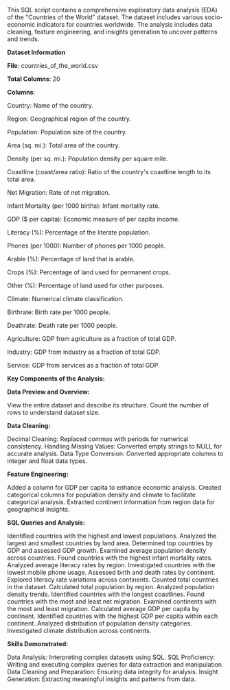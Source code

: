This SQL script contains a comprehensive exploratory data analysis (EDA) of the "Countries of the World" dataset. The dataset includes various socio-economic indicators for countries worldwide. The analysis includes data cleaning, feature engineering, and insights generation to uncover patterns and trends.

**Dataset Information**  

**File**: countries_of_the_world.csv

**Total Columns**: 20

**Columns**:

Country: Name of the country.

Region: Geographical region of the country.

Population: Population size of the country.

Area (sq. mi.): Total area of the country.

Density (per sq. mi.): Population density per square mile.

Coastline (coast/area ratio): Ratio of the country's coastline length to its total area.

Net Migration: Rate of net migration.

Infant Mortality (per 1000 births): Infant mortality rate.

GDP ($ per capita): Economic measure of per capita income.

Literacy (%): Percentage of the literate population.

Phones (per 1000): Number of phones per 1000 people.

Arable (%): Percentage of land that is arable.

Crops (%): Percentage of land used for permanent crops.

Other (%): Percentage of land used for other purposes.

Climate: Numerical climate classification.

Birthrate: Birth rate per 1000 people.

Deathrate: Death rate per 1000 people.

Agriculture: GDP from agriculture as a fraction of total GDP.

Industry: GDP from industry as a fraction of total GDP.

Service: GDP from services as a fraction of total GDP.


**Key Components of the Analysis:**

**Data Preview and Overview:**

View the entire dataset and describe its structure.
Count the number of rows to understand dataset size.

**Data Cleaning:**

Decimal Cleaning: Replaced commas with periods for numerical consistency.
Handling Missing Values: Converted empty strings to NULL for accurate analysis.
Data Type Conversion: Converted appropriate columns to integer and float data types.

**Feature Engineering:**

Added a column for GDP per capita to enhance economic analysis.
Created categorical columns for population density and climate to facilitate categorical analysis.
Extracted continent information from region data for geographical insights.

**SQL Queries and Analysis:**

Identified countries with the highest and lowest populations.
Analyzed the largest and smallest countries by land area.
Determined top countries by GDP and assessed GDP growth.
Examined average population density across countries.
Found countries with the highest infant mortality rates.
Analyzed average literacy rates by region.
Investigated countries with the lowest mobile phone usage.
Assessed birth and death rates by continent.
Explored literacy rate variations across continents.
Counted total countries in the dataset.
Calculated total population by region.
Analyzed population density trends.
Identified countries with the longest coastlines.
Found countries with the most and least net migration.
Examined continents with the most and least migration.
Calculated average GDP per capita by continent.
Identified countries with the highest GDP per capita within each continent.
Analyzed distribution of population density categories.
Investigated climate distribution across continents.

**Skills Demonstrated:**

Data Analysis: Interpreting complex datasets using SQL.
SQL Proficiency: Writing and executing complex queries for data extraction and manipulation.
Data Cleaning and Preparation: Ensuring data integrity for analysis.
Insight Generation: Extracting meaningful insights and patterns from data.
